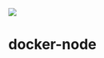 [![](https://badge.imagelayers.io/iegik/docker-node:latest.svg)](https://imagelayers.io/?images=iegik/docker-node:latest 'Get your own badge on imagelayers.io')

# docker-node
